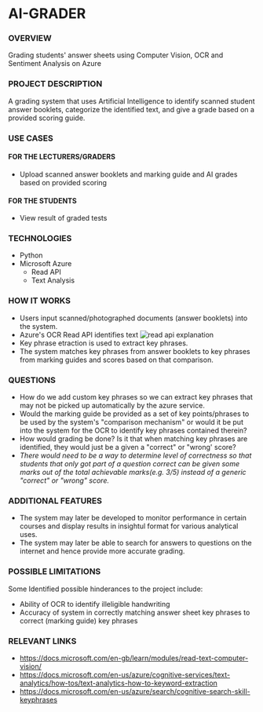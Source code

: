 # AI-GRADER
### OVERVIEW
Grading students' answer sheets using Computer Vision, OCR and Sentiment Analysis on Azure

### PROJECT DESCRIPTION
A grading system that uses Artificial Intelligence to identify scanned student answer booklets, categorize the identified text, and give a grade based on a provided scoring guide. 

### USE CASES
#### FOR THE LECTURERS/GRADERS
- Upload scanned answer booklets and marking guide and AI grades based on provided scoring

#### FOR THE STUDENTS
- View result of graded tests

### TECHNOLOGIES
- Python
- Microsoft Azure
  - Read API
  - Text Analysis

### HOW IT WORKS
- Users input scanned/photographed documents (answer booklets) into the system.
- Azure's OCR Read API identifies text
![read api explanation](https://user-images.githubusercontent.com/30049719/126845493-309913a8-48d7-4626-83c1-c6820d639768.PNG)
- Key phrase etraction is used to extract key phrases.
- The system matches key phrases from answer booklets to key phrases from marking guides and scores based on that comparison.

### QUESTIONS
- How do we add custom key phrases so we can extract key phrases that may not be picked up automatically by the azure service.
- Would the marking guide be provided as a set of key points/phrases to be used by the system's "comparison mechanism" or would it be put into the system for the OCR to identify key phrases contained therein?
- How would grading be done? Is it that when matching key phrases are identified, they would just be a given a "correct" or "wrong' score?
- *There would need to be a way to determine level of correctness so that students that only got part of a question correct can be given some marks out of the total achievable marks(e.g. 3/5) instead of a generic "correct" or "wrong" score.*

### ADDITIONAL FEATURES
- The system may later be developed to monitor performance in certain courses and display results in insightul format for various analytical uses.
- The system may later be able to search for answers to questions on the internet and hence provide more accurate grading.

### POSSIBLE LIMITATIONS
Some Identified possible hinderances to the project include:
- Ability of OCR to identify illeligible handwriting
- Accuracy of system in correctly matching answer sheet key phrases to correct (marking guide) key phrases 

### RELEVANT LINKS
- https://docs.microsoft.com/en-gb/learn/modules/read-text-computer-vision/
- https://docs.microsoft.com/en-us/azure/cognitive-services/text-analytics/how-tos/text-analytics-how-to-keyword-extraction
- https://docs.microsoft.com/en-us/azure/search/cognitive-search-skill-keyphrases
